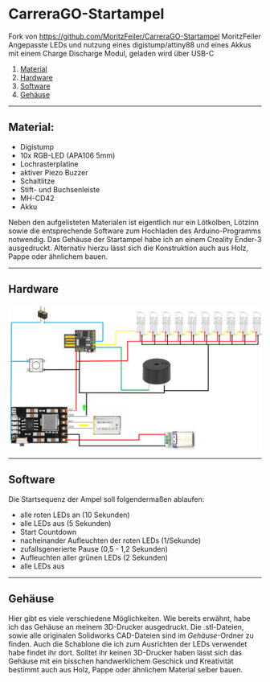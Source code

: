 # CarreraGO-Startampel
Fork von https://github.com/MoritzFeiler/CarreraGO-Startampel MoritzFeiler
Angepasste LEDs und nutzung eines digistump/attiny88 und eines Akkus mit einem Charge Discharge Modul, geladen wird über USB-C

1. [Material](#material)
2. [Hardware](#hardware)
3. [Software](#software)
4. [Gehäuse](#gehäuse)


---
## Material:

- Digistump
- 10x RGB-LED (APA106 5mm)
- Lochrasterplatine 
- aktiver Piezo Buzzer
- Schaltlitze
- Stift- und Buchsenleiste
- MH-CD42
- Akku

Neben den aufgelisteten Materialen ist eigentlich nur ein Lötkolben, Lötzinn sowie die entsprechende Software zum Hochladen des Arduino-Programms notwendig. Das Gehäuse der Startampel habe ich an einem Creality Ender-3 ausgedruckt. Alternativ hierzu lässt sich die Konstruktion auch aus Holz, Pappe oder ähnlichem bauen. 

---
## Hardware
![Schaltplan](Schaltplan/Schematic.png)

---
## Software
Die Startsequenz der Ampel soll folgendermaßen ablaufen:
- alle roten LEDs an (10 Sekunden)
- alle LEDs aus (5 Sekunden)
- Start Countdown
- nacheinander Aufleuchten der roten LEDs (1/Sekunde)
- zufallsgenerierte Pause (0,5 - 1,2 Sekunden)
- Aufleuchten aller grünen LEDs (2 Sekunden)
- alle LEDs aus


--- 
## Gehäuse
Hier gibt es viele verschiedene Möglichkeiten. Wie bereits erwähnt, habe ich das Gehäuse an meinem 3D-Drucker ausgedruckt. Die .stl-Dateien, sowie alle originalen Solidworks CAD-Dateien sind im _Gehäuse_-Ordner zu finden. Auch die Schablone die ich zum Ausrichten der LEDs verwendet habe findet ihr dort. Solltet ihr keinen 3D-Drucker haben lässt sich das Gehäuse mit ein bisschen handwerklichem Geschick und Kreativität bestimmt auch aus Holz, Pappe oder ähnlichem Material selber bauen. 

